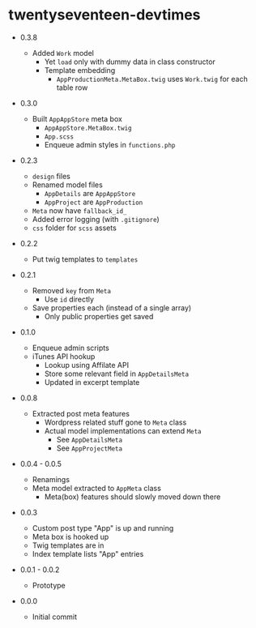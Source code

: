 # twentyseventeen-devtimes

* 0.3.8

    + Added `Work` model
        + Yet `load` only with dummy data in class constructor
        + Template embedding
            + `AppProductionMeta.MetaBox.twig` uses `Work.twig` for each table row    

* 0.3.0

    + Built `AppAppStore` meta box
        + `AppAppStore.MetaBox.twig`
        + `App.scss`
        + Enqueue admin styles in `functions.php`

* 0.2.3

    + `design` files
    + Renamed model files
        + `AppDetails` are `AppAppStore`
        + `AppProject` are `AppProduction`
    + `Meta` now have `fallback_id_`
    + Added error logging (with `.gitignore`)
    + `css` folder for `scss` assets

* 0.2.2

    + Put twig templates to `templates`
    
* 0.2.1

    + Removed `key` from `Meta`  
        + Use `id` directly
    + Save properties each (instead of a single array)
        + Only public properties get saved 

* 0.1.0

    + Enqueue admin scripts 
    + iTunes API hookup
        + Lookup using Affilate API
        + Store some relevant field in `AppDetailsMeta`
        + Updated in excerpt template

* 0.0.8

    + Extracted post meta features
        + Wordpress related stuff gone to `Meta` class
        + Actual model implementations can extend `Meta`
            + See `AppDetailsMeta`
            + See `AppProjectMeta`            

* 0.0.4 - 0.0.5

    + Renamings
    + Meta model extracted to `AppMeta` class
        + Meta(box) features should slowly moved down there

* 0.0.3

    + Custom post type "App" is up and running
    + Meta box is hooked up
    + Twig templates are in
    + Index template lists "App" entries

* 0.0.1 - 0.0.2

    + Prototype

* 0.0.0

    + Initial commit